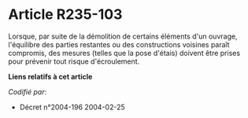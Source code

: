 # Article R235-103

Lorsque, par suite de la démolition de certains éléments d'un ouvrage, l'équilibre des parties restantes ou des constructions
voisines paraît compromis, des mesures (telles que la pose d'étais) doivent être prises pour prévenir tout risque
d'écroulement.

**Liens relatifs à cet article**

_Codifié par_:

  - Décret n°2004-196 2004-02-25
